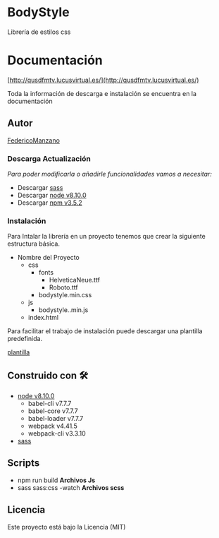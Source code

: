 # BodyStyle

Librería de estilos css

# Documentación

[http://qusdfmtv.lucusvirtual.es/](http://qusdfmtv.lucusvirtual.es/)

Toda la información de descarga e instalación se encuentra en la documentación 

## Autor

[FedericoManzano](https://github.com/FedericoManzano)


### Descarga Actualización

_Para poder modificarla o añadirle funcionalidades vamos a necesitar:_

- Descargar [sass](https://sass-lang.com/install)
- Descargar [node v8.10.0](https://nodejs.org/es/download/)
- Descargar [npm v3.5.2](https://www.npmjs.com/get-npm)

### Instalación

Para Intalar la librería en un proyecto tenemos que crear la siguiente estructura básica.

- Nombre del Proyecto
  - css
    - fonts
        - HelveticaNeue.ttf
        - Roboto.ttf
    - bodystyle.min.css
  - js
    - bodystyle..min.js
  - index.html

Para facilitar el trabajo de instalación puede descargar una plantilla predefinida.  

[plantilla](plantilla)

## Construido con 🛠️

* [node v8.10.0](https://nodejs.org/es/download/)
  * babel-cli v7.7.7
  * babel-core v7.7.7
  * babel-loader v7.7.7
  * webpack v4.41.5
  * webpack-cli v3.3.10
* [sass](https://sass-lang.com/install)

## Scripts

- npm run build **Archivos Js**
- sass sass:css -watch **Archivos scss**

## Licencia

Este proyecto está bajo la Licencia (MIT)
